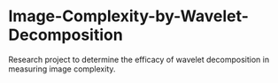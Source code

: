 # Image-Complexity-by-Wavelet-Decomposition
Research project to determine the efficacy of wavelet decomposition in measuring image complexity.
